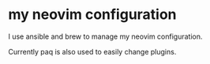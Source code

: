 # my neovim configuration

I use ansible and brew to manage my neovim configuration.

Currently paq is also used to easily change plugins.
